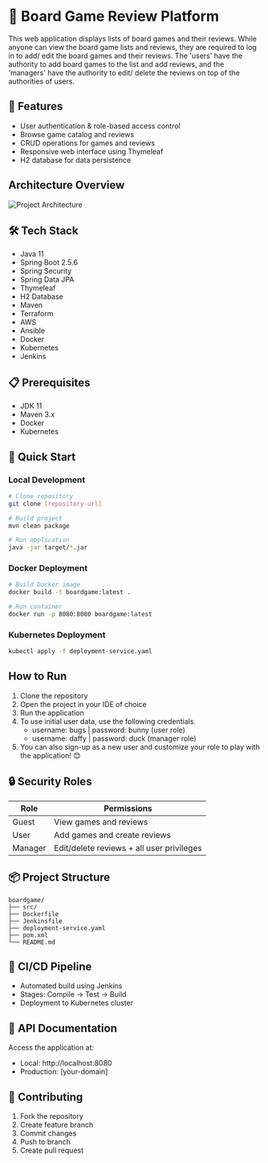 # 🎲 Board Game Review Platform

This web application displays lists of board games and their reviews. While anyone can view the board game lists and reviews, they are required to log in to add/ edit the board games and their reviews. The 'users' have the authority to add board games to the list and add reviews, and the 'managers' have the authority to edit/ delete the reviews on top of the authorities of users.

## 🎯 Features
- User authentication & role-based access control
- Browse game catalog and reviews
- CRUD operations for games and reviews
- Responsive web interface using Thymeleaf
- H2 database for data persistence

## Architecture Overview
![Project Architecture](./diagram.png)

## 🛠️ Tech Stack
- Java 11
- Spring Boot 2.5.6
- Spring Security
- Spring Data JPA
- Thymeleaf
- H2 Database
- Maven
- Terraform
- AWS
- Ansible
- Docker
- Kubernetes
- Jenkins

## 📋 Prerequisites
- JDK 11
- Maven 3.x
- Docker 
- Kubernetes 

## 🚀 Quick Start

### Local Development
```bash
# Clone repository
git clone [repository-url]

# Build project
mvn clean package

# Run application
java -jar target/*.jar
```

### Docker Deployment
```bash
# Build Docker image
docker build -t boardgame:latest .

# Run container
docker run -p 8080:8080 boardgame:latest
```

### Kubernetes Deployment
```bash
kubectl apply -f deployment-service.yaml
```

## How to Run

1. Clone the repository
2. Open the project in your IDE of choice
3. Run the application
4. To use initial user data, use the following credentials.
    - username: bugs    |     password: bunny (user role)
    - username: daffy   |     password: duck  (manager role)
5. You can also sign-up as a new user and customize your role to play with the application! 😊

## 🔒 Security Roles

| Role    | Permissions                               |
|---------|------------------------------------------|
| Guest   | View games and reviews                   |
| User    | Add games and create reviews             |
| Manager | Edit/delete reviews + all user privileges |

## 📦 Project Structure
```
boardgame/
├── src/
├── Dockerfile
├── Jenkinsfile
├── deployment-service.yaml
├── pom.xml
└── README.md
```

## 🔄 CI/CD Pipeline
- Automated build using Jenkins
- Stages: Compile → Test → Build
- Deployment to Kubernetes cluster

## 📝 API Documentation
Access the application at:
- Local: http://localhost:8080
- Production: [your-domain]

## 🤝 Contributing
1. Fork the repository
2. Create feature branch
3. Commit changes
4. Push to branch
5. Create pull request
